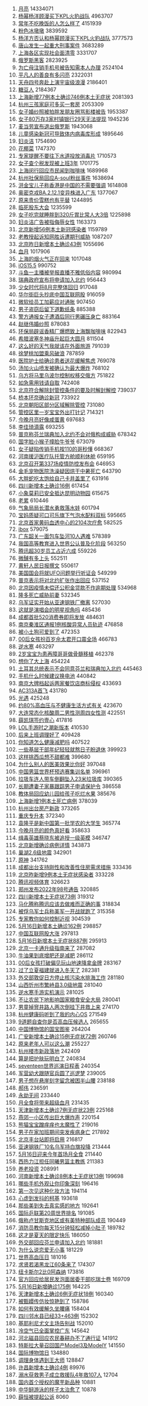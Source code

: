 1. [月亮](https://s.weibo.com//weibo?q=%23%E6%9C%88%E4%BA%AE%23&Refer=top) 14334071
2. [杨幂杨洋顾漫买下KPL火豹战队](https://s.weibo.com//weibo?q=%23%E6%9D%A8%E5%B9%82%E6%9D%A8%E6%B4%8B%E9%A1%BE%E6%BC%AB%E4%B9%B0%E4%B8%8BKPL%E7%81%AB%E8%B1%B9%E6%88%98%E9%98%9F%23&Refer=top) 4963707
3. [常年不吃晚饭的人怎么样了](https://s.weibo.com//weibo?q=%23%E5%B8%B8%E5%B9%B4%E4%B8%8D%E5%90%83%E6%99%9A%E9%A5%AD%E7%9A%84%E4%BA%BA%E6%80%8E%E4%B9%88%E6%A0%B7%E4%BA%86%23&Refer=top) 4151939
4. [粉色冰墩墩](https://s.weibo.com//weibo?q=%23%E7%B2%89%E8%89%B2%E5%86%B0%E5%A2%A9%E5%A2%A9%23&Refer=top) 3839592
5. [杨洋方否认和杨幂顾漫买下KPL火豹战队](https://s.weibo.com//weibo?q=%23%E6%9D%A8%E6%B4%8B%E6%96%B9%E5%90%A6%E8%AE%A4%E5%92%8C%E6%9D%A8%E5%B9%82%E9%A1%BE%E6%BC%AB%E4%B9%B0%E4%B8%8BKPL%E7%81%AB%E8%B1%B9%E6%88%98%E9%98%9F%23&Refer=top) 3777573
6. [唐山发生一起重大刑事案件](https://s.weibo.com//weibo?q=%23%E5%94%90%E5%B1%B1%E5%8F%91%E7%94%9F%E4%B8%80%E8%B5%B7%E9%87%8D%E5%A4%A7%E5%88%91%E4%BA%8B%E6%A1%88%E4%BB%B6%23&Refer=top) 3683289
7. [上海各区实现社会面清零](https://s.weibo.com//weibo?q=%23%E4%B8%8A%E6%B5%B7%E5%90%84%E5%8C%BA%E5%AE%9E%E7%8E%B0%E7%A4%BE%E4%BC%9A%E9%9D%A2%E6%B8%85%E9%9B%B6%23&Refer=top) 3331707
8. [俄罗斯黑客](https://s.weibo.com//weibo?q=%23%E4%BF%84%E7%BD%97%E6%96%AF%E9%BB%91%E5%AE%A2%23&Refer=top) 2823925
9. [为亡母注销手机号被告知需本人办理](https://s.weibo.com//weibo?q=%23%E4%B8%BA%E4%BA%A1%E6%AF%8D%E6%B3%A8%E9%94%80%E6%89%8B%E6%9C%BA%E5%8F%B7%E8%A2%AB%E5%91%8A%E7%9F%A5%E9%9C%80%E6%9C%AC%E4%BA%BA%E5%8A%9E%E7%90%86%23&Refer=top) 2524104
10. [平凡人的善良有多闪亮](https://s.weibo.com//weibo?q=%23%E5%B9%B3%E5%87%A1%E4%BA%BA%E7%9A%84%E5%96%84%E8%89%AF%E6%9C%89%E5%A4%9A%E9%97%AA%E4%BA%AE%23&Refer=top) 2322031
11. [天舟四号奔赴上演宇宙级浪漫](https://s.weibo.com//weibo?q=%23%E5%A4%A9%E8%88%9F%E5%9B%9B%E5%8F%B7%E5%A5%94%E8%B5%B4%E4%B8%8A%E6%BC%94%E5%AE%87%E5%AE%99%E7%BA%A7%E6%B5%AA%E6%BC%AB%23&Refer=top) 2186401
12. [糖豆人](https://s.weibo.com//weibo?q=%23%E7%B3%96%E8%B1%86%E4%BA%BA%23&Refer=top) 2184367
13. [上海新增77例本土确诊746例本土无症状](https://s.weibo.com//weibo?q=%23%E4%B8%8A%E6%B5%B7%E6%96%B0%E5%A2%9E77%E4%BE%8B%E6%9C%AC%E5%9C%9F%E7%A1%AE%E8%AF%8A746%E4%BE%8B%E6%9C%AC%E5%9C%9F%E6%97%A0%E7%97%87%E7%8A%B6%23&Refer=top) 2081393
14. [杭州三孩家庭可多买一套房](https://s.weibo.com//weibo?q=%23%E6%9D%AD%E5%B7%9E%E4%B8%89%E5%AD%A9%E5%AE%B6%E5%BA%AD%E5%8F%AF%E5%A4%9A%E4%B9%B0%E4%B8%80%E5%A5%97%E6%88%BF%23&Refer=top) 2053309
15. [女子婚纱照被拍胖发朋友圈骂影楼被告](https://s.weibo.com//weibo?q=%23%E5%A5%B3%E5%AD%90%E5%A9%9A%E7%BA%B1%E7%85%A7%E8%A2%AB%E6%8B%8D%E8%83%96%E5%8F%91%E6%9C%8B%E5%8F%8B%E5%9C%88%E9%AA%82%E5%BD%B1%E6%A5%BC%E8%A2%AB%E5%91%8A%23&Refer=top) 1953387
16. [女子80万存3家村镇银行29天无法提现](https://s.weibo.com//weibo?q=%23%E5%A5%B3%E5%AD%9080%E4%B8%87%E5%AD%983%E5%AE%B6%E6%9D%91%E9%95%87%E9%93%B6%E8%A1%8C29%E5%A4%A9%E6%97%A0%E6%B3%95%E6%8F%90%E7%8E%B0%23&Refer=top) 1945236
17. [麦当劳宣布退出俄罗斯](https://s.weibo.com//weibo?q=%23%E9%BA%A6%E5%BD%93%E5%8A%B3%E5%AE%A3%E5%B8%83%E9%80%80%E5%87%BA%E4%BF%84%E7%BD%97%E6%96%AF%23&Refer=top) 1943068
18. [儿童感染新冠可导致体内病毒库形成](https://s.weibo.com//weibo?q=%23%E5%84%BF%E7%AB%A5%E6%84%9F%E6%9F%93%E6%96%B0%E5%86%A0%E5%8F%AF%E5%AF%BC%E8%87%B4%E4%BD%93%E5%86%85%E7%97%85%E6%AF%92%E5%BA%93%E5%BD%A2%E6%88%90%23&Refer=top) 1895646
19. [妇炎洁](https://s.weibo.com//weibo?q=%23%E5%A6%87%E7%82%8E%E6%B4%81%23&Refer=top) 1754690
20. [花椰菜](https://s.weibo.com//weibo?q=%E8%8A%B1%E6%A4%B0%E8%8F%9C&Refer=top) 1747370
21. [专家提醒不要往下水道投放消毒片](https://s.weibo.com//weibo?q=%23%E4%B8%93%E5%AE%B6%E6%8F%90%E9%86%92%E4%B8%8D%E8%A6%81%E5%BE%80%E4%B8%8B%E6%B0%B4%E9%81%93%E6%8A%95%E6%94%BE%E6%B6%88%E6%AF%92%E7%89%87%23&Refer=top) 1710573
22. [女子查个税发现被上班3年](https://s.weibo.com//weibo?q=%23%E5%A5%B3%E5%AD%90%E6%9F%A5%E4%B8%AA%E7%A8%8E%E5%8F%91%E7%8E%B0%E8%A2%AB%E4%B8%8A%E7%8F%AD3%E5%B9%B4%23&Refer=top) 1701775
23. [上海闵行回应市民闻到咖啡味](https://s.weibo.com//weibo?q=%23%E4%B8%8A%E6%B5%B7%E9%97%B5%E8%A1%8C%E5%9B%9E%E5%BA%94%E5%B8%82%E6%B0%91%E9%97%BB%E5%88%B0%E5%92%96%E5%95%A1%E5%91%B3%23&Refer=top) 1689968
24. [杭州社保局回应A-soul粉丝事件](https://s.weibo.com//weibo?q=%23%E6%9D%AD%E5%B7%9E%E7%A4%BE%E4%BF%9D%E5%B1%80%E5%9B%9E%E5%BA%94A-soul%E7%B2%89%E4%B8%9D%E4%BA%8B%E4%BB%B6%23&Refer=top) 1638694
25. [洪金宝儿子称香港是中国的不需要强调](https://s.weibo.com//weibo?q=%23%E6%B4%AA%E9%87%91%E5%AE%9D%E5%84%BF%E5%AD%90%E7%A7%B0%E9%A6%99%E6%B8%AF%E6%98%AF%E4%B8%AD%E5%9B%BD%E7%9A%84%E4%B8%8D%E9%9C%80%E8%A6%81%E5%BC%BA%E8%B0%83%23&Refer=top) 1614808
26. [奥密克戎BA.2.12.1变异株进入广东](https://s.weibo.com//weibo?q=%23%E5%A5%A5%E5%AF%86%E5%85%8B%E6%88%8EBA.2.12.1%E5%8F%98%E5%BC%82%E6%A0%AA%E8%BF%9B%E5%85%A5%E5%B9%BF%E4%B8%9C%23&Refer=top) 1377067
27. [原来贵价雪糕也有平替](https://s.weibo.com//weibo?q=%23%E5%8E%9F%E6%9D%A5%E8%B4%B5%E4%BB%B7%E9%9B%AA%E7%B3%95%E4%B9%9F%E6%9C%89%E5%B9%B3%E6%9B%BF%23&Refer=top) 1244895
28. [临死股东大会](https://s.weibo.com//weibo?q=%23%E4%B8%B4%E6%AD%BB%E8%82%A1%E4%B8%9C%E5%A4%A7%E4%BC%9A%23&Refer=top) 1235599
29. [女子吃完就睡胖到320斤胃比常人大3倍](https://s.weibo.com//weibo?q=%23%E5%A5%B3%E5%AD%90%E5%90%83%E5%AE%8C%E5%B0%B1%E7%9D%A1%E8%83%96%E5%88%B0320%E6%96%A4%E8%83%83%E6%AF%94%E5%B8%B8%E4%BA%BA%E5%A4%A73%E5%80%8D%23&Refer=top) 1225898
30. [妇炎洁广告被指侮辱女性](https://s.weibo.com//weibo?q=%23%E5%A6%87%E7%82%8E%E6%B4%81%E5%B9%BF%E5%91%8A%E8%A2%AB%E6%8C%87%E4%BE%AE%E8%BE%B1%E5%A5%B3%E6%80%A7%23&Refer=top) 1163373
31. [北京新增56例本土新冠感染者](https://s.weibo.com//weibo?q=%23%E5%8C%97%E4%BA%AC%E6%96%B0%E5%A2%9E56%E4%BE%8B%E6%9C%AC%E5%9C%9F%E6%96%B0%E5%86%A0%E6%84%9F%E6%9F%93%E8%80%85%23&Refer=top) 1159789
32. [老教授起诉知网胜诉遭期刊威胁](https://s.weibo.com//weibo?q=%23%E8%80%81%E6%95%99%E6%8E%88%E8%B5%B7%E8%AF%89%E7%9F%A5%E7%BD%91%E8%83%9C%E8%AF%89%E9%81%AD%E6%9C%9F%E5%88%8A%E5%A8%81%E8%83%81%23&Refer=top) 1087207
33. [北京昨日新增本土确诊43例](https://s.weibo.com//weibo?q=%23%E5%8C%97%E4%BA%AC%E6%98%A8%E6%97%A5%E6%96%B0%E5%A2%9E%E6%9C%AC%E5%9C%9F%E7%A1%AE%E8%AF%8A43%E4%BE%8B%23&Refer=top) 1055696
34. [血月](https://s.weibo.com//weibo?q=%23%E8%A1%80%E6%9C%88%23&Refer=top) 1017906
35. [上海的烟火气正在回来](https://s.weibo.com//weibo?q=%23%E4%B8%8A%E6%B5%B7%E7%9A%84%E7%83%9F%E7%81%AB%E6%B0%94%E6%AD%A3%E5%9C%A8%E5%9B%9E%E6%9D%A5%23&Refer=top) 1017048
36. [iOS15.5](https://s.weibo.com//weibo?q=%23iOS15.5%23&Refer=top) 990752
37. [斗鱼一主播被举报直播不雅低俗内容](https://s.weibo.com//weibo?q=%23%E6%96%97%E9%B1%BC%E4%B8%80%E4%B8%BB%E6%92%AD%E8%A2%AB%E4%B8%BE%E6%8A%A5%E7%9B%B4%E6%92%AD%E4%B8%8D%E9%9B%85%E4%BD%8E%E4%BF%97%E5%86%85%E5%AE%B9%23&Refer=top) 980994
38. [瑞典政府宣布将申请加入北约](https://s.weibo.com//weibo?q=%23%E7%91%9E%E5%85%B8%E6%94%BF%E5%BA%9C%E5%AE%A3%E5%B8%83%E5%B0%86%E7%94%B3%E8%AF%B7%E5%8A%A0%E5%85%A5%E5%8C%97%E7%BA%A6%23&Refer=top) 956443
39. [少女时代将8月完整体回归](https://s.weibo.com//weibo?q=%23%E5%B0%91%E5%A5%B3%E6%97%B6%E4%BB%A3%E5%B0%868%E6%9C%88%E5%AE%8C%E6%95%B4%E4%BD%93%E5%9B%9E%E5%BD%92%23&Refer=top) 917048
40. [华尔街巨头抄底中国互联网股](https://s.weibo.com//weibo?q=%23%E5%8D%8E%E5%B0%94%E8%A1%97%E5%B7%A8%E5%A4%B4%E6%8A%84%E5%BA%95%E4%B8%AD%E5%9B%BD%E4%BA%92%E8%81%94%E7%BD%91%E8%82%A1%23&Refer=top) 916059
41. [微软给员工加薪应对通胀](https://s.weibo.com//weibo?q=%23%E5%BE%AE%E8%BD%AF%E7%BB%99%E5%91%98%E5%B7%A5%E5%8A%A0%E8%96%AA%E5%BA%94%E5%AF%B9%E9%80%9A%E8%83%80%23&Refer=top) 907450
42. [男子盗窃后留下道歉纸条](https://s.weibo.com//weibo?q=%23%E7%94%B7%E5%AD%90%E7%9B%97%E7%AA%83%E5%90%8E%E7%95%99%E4%B8%8B%E9%81%93%E6%AD%89%E7%BA%B8%E6%9D%A1%23&Refer=top) 885388
43. [警方通报女子遭酒后同行男碾压身亡](https://s.weibo.com//weibo?q=%23%E8%AD%A6%E6%96%B9%E9%80%9A%E6%8A%A5%E5%A5%B3%E5%AD%90%E9%81%AD%E9%85%92%E5%90%8E%E5%90%8C%E8%A1%8C%E7%94%B7%E7%A2%BE%E5%8E%8B%E8%BA%AB%E4%BA%A1%23&Refer=top) 883164
44. [赵继伟婚纱照](https://s.weibo.com//weibo?q=%23%E8%B5%B5%E7%BB%A7%E4%BC%9F%E5%A9%9A%E7%BA%B1%E7%85%A7%23&Refer=top) 878083
45. [环保局辟谣香精厂爆燃致上海飘咖啡味](https://s.weibo.com//weibo?q=%23%E7%8E%AF%E4%BF%9D%E5%B1%80%E8%BE%9F%E8%B0%A3%E9%A6%99%E7%B2%BE%E5%8E%82%E7%88%86%E7%87%83%E8%87%B4%E4%B8%8A%E6%B5%B7%E9%A3%98%E5%92%96%E5%95%A1%E5%91%B3%23&Refer=top) 822943
46. [希腊波塞冬神庙升起巨大圆月](https://s.weibo.com//weibo?q=%23%E5%B8%8C%E8%85%8A%E6%B3%A2%E5%A1%9E%E5%86%AC%E7%A5%9E%E5%BA%99%E5%8D%87%E8%B5%B7%E5%B7%A8%E5%A4%A7%E5%9C%86%E6%9C%88%23&Refer=top) 811504
47. [这么好的天气我就该在外面旅游](https://s.weibo.com//weibo?q=%23%E8%BF%99%E4%B9%88%E5%A5%BD%E7%9A%84%E5%A4%A9%E6%B0%94%E6%88%91%E5%B0%B1%E8%AF%A5%E5%9C%A8%E5%A4%96%E9%9D%A2%E6%97%85%E6%B8%B8%23&Refer=top) 791039
48. [徐梦桃加盟乘风破浪](https://s.weibo.com//weibo?q=%23%E5%BE%90%E6%A2%A6%E6%A1%83%E5%8A%A0%E7%9B%9F%E4%B9%98%E9%A3%8E%E7%A0%B4%E6%B5%AA%23&Refer=top) 787859
49. [医院护士给确诊患者送花缓解焦虑](https://s.weibo.com//weibo?q=%23%E5%8C%BB%E9%99%A2%E6%8A%A4%E5%A3%AB%E7%BB%99%E7%A1%AE%E8%AF%8A%E6%82%A3%E8%80%85%E9%80%81%E8%8A%B1%E7%BC%93%E8%A7%A3%E7%84%A6%E8%99%91%23&Refer=top) 769078
50. [汤加火山喷发被确认为最大爆炸](https://s.weibo.com//weibo?q=%23%E6%B1%A4%E5%8A%A0%E7%81%AB%E5%B1%B1%E5%96%B7%E5%8F%91%E8%A2%AB%E7%A1%AE%E8%AE%A4%E4%B8%BA%E6%9C%80%E5%A4%A7%E7%88%86%E7%82%B8%23&Refer=top) 768102
51. [乌方将马里乌波尔控制权移交俄方](https://s.weibo.com//weibo?q=%23%E4%B9%8C%E6%96%B9%E5%B0%86%E9%A9%AC%E9%87%8C%E4%B9%8C%E6%B3%A2%E5%B0%94%E6%8E%A7%E5%88%B6%E6%9D%83%E7%A7%BB%E4%BA%A4%E4%BF%84%E6%96%B9%23&Refer=top) 751822
52. [如急需用钱请自取](https://s.weibo.com//weibo?q=%23%E5%A6%82%E6%80%A5%E9%9C%80%E7%94%A8%E9%92%B1%E8%AF%B7%E8%87%AA%E5%8F%96%23&Refer=top) 742408
53. [北京符合解除封管控条件的要及时解封解控](https://s.weibo.com//weibo?q=%23%E5%8C%97%E4%BA%AC%E7%AC%A6%E5%90%88%E8%A7%A3%E9%99%A4%E5%B0%81%E7%AE%A1%E6%8E%A7%E6%9D%A1%E4%BB%B6%E7%9A%84%E8%A6%81%E5%8F%8A%E6%97%B6%E8%A7%A3%E5%B0%81%E8%A7%A3%E6%8E%A7%23&Refer=top) 739037
54. [桥本环奈确诊新冠](https://s.weibo.com//weibo?q=%23%E6%A1%A5%E6%9C%AC%E7%8E%AF%E5%A5%88%E7%A1%AE%E8%AF%8A%E6%96%B0%E5%86%A0%23&Refer=top) 733922
55. [北京朝阳区部分区域解除管控](https://s.weibo.com//weibo?q=%23%E5%8C%97%E4%BA%AC%E6%9C%9D%E9%98%B3%E5%8C%BA%E9%83%A8%E5%88%86%E5%8C%BA%E5%9F%9F%E8%A7%A3%E9%99%A4%E7%AE%A1%E6%8E%A7%23&Refer=top) 731080
56. [管控区里一岁宝宝外出打针记](https://s.weibo.com//weibo?q=%23%E7%AE%A1%E6%8E%A7%E5%8C%BA%E9%87%8C%E4%B8%80%E5%B2%81%E5%AE%9D%E5%AE%9D%E5%A4%96%E5%87%BA%E6%89%93%E9%92%88%E8%AE%B0%23&Refer=top) 714321
57. [今晚月亮好像咸蛋黄](https://s.weibo.com//weibo?q=%23%E4%BB%8A%E6%99%9A%E6%9C%88%E4%BA%AE%E5%A5%BD%E5%83%8F%E5%92%B8%E8%9B%8B%E9%BB%84%23&Refer=top) 697683
58. [李佳琦滴露](https://s.weibo.com//weibo?q=%E6%9D%8E%E4%BD%B3%E7%90%A6%E6%BB%B4%E9%9C%B2&Refer=top) 693255
59. [普京称芬兰瑞典加入北约不会对俄构成威胁](https://s.weibo.com//weibo?q=%23%E6%99%AE%E4%BA%AC%E7%A7%B0%E8%8A%AC%E5%85%B0%E7%91%9E%E5%85%B8%E5%8A%A0%E5%85%A5%E5%8C%97%E7%BA%A6%E4%B8%8D%E4%BC%9A%E5%AF%B9%E4%BF%84%E6%9E%84%E6%88%90%E5%A8%81%E8%83%81%23&Refer=top) 678342
60. [国字脸小猴子撞脸牛爷爷](https://s.weibo.com//weibo?q=%23%E5%9B%BD%E5%AD%97%E8%84%B8%E5%B0%8F%E7%8C%B4%E5%AD%90%E6%92%9E%E8%84%B8%E7%89%9B%E7%88%B7%E7%88%B7%23&Refer=top) 673079
61. [女子疑陷传销手机按110的哥秒懂](https://s.weibo.com//weibo?q=%23%E5%A5%B3%E5%AD%90%E7%96%91%E9%99%B7%E4%BC%A0%E9%94%80%E6%89%8B%E6%9C%BA%E6%8C%89110%E7%9A%84%E5%93%A5%E7%A7%92%E6%87%82%23&Refer=top) 668367
62. [河南援沪医疗队托管方舱顺利休舱](https://s.weibo.com//weibo?q=%23%E6%B2%B3%E5%8D%97%E6%8F%B4%E6%B2%AA%E5%8C%BB%E7%96%97%E9%98%9F%E6%89%98%E7%AE%A1%E6%96%B9%E8%88%B1%E9%A1%BA%E5%88%A9%E4%BC%91%E8%88%B1%23&Refer=top) 659195
63. [北京召开第337场疫情防控发布会](https://s.weibo.com//weibo?q=%23%E5%8C%97%E4%BA%AC%E5%8F%AC%E5%BC%80%E7%AC%AC337%E5%9C%BA%E7%96%AB%E6%83%85%E9%98%B2%E6%8E%A7%E5%8F%91%E5%B8%83%E4%BC%9A%23&Refer=top) 646953
64. [金毛宠物医院洗澡疑因烘干中暑死亡](https://s.weibo.com//weibo?q=%23%E9%87%91%E6%AF%9B%E5%AE%A0%E7%89%A9%E5%8C%BB%E9%99%A2%E6%B4%97%E6%BE%A1%E7%96%91%E5%9B%A0%E7%83%98%E5%B9%B2%E4%B8%AD%E6%9A%91%E6%AD%BB%E4%BA%A1%23&Refer=top) 643790
65. [大胖蛇吃太饱给自己卡井盖里了](https://s.weibo.com//weibo?q=%23%E5%A4%A7%E8%83%96%E8%9B%87%E5%90%83%E5%A4%AA%E9%A5%B1%E7%BB%99%E8%87%AA%E5%B7%B1%E5%8D%A1%E4%BA%95%E7%9B%96%E9%87%8C%E4%BA%86%23&Refer=top) 631916
66. [四川新增本土确诊16例](https://s.weibo.com//weibo?q=%23%E5%9B%9B%E5%B7%9D%E6%96%B0%E5%A2%9E%E6%9C%AC%E5%9C%9F%E7%A1%AE%E8%AF%8A16%E4%BE%8B%23&Refer=top) 617454
67. [小象莫莉已安全抵达昆明动物园](https://s.weibo.com//weibo?q=%23%E5%B0%8F%E8%B1%A1%E8%8E%AB%E8%8E%89%E5%B7%B2%E5%AE%89%E5%85%A8%E6%8A%B5%E8%BE%BE%E6%98%86%E6%98%8E%E5%8A%A8%E7%89%A9%E5%9B%AD%23&Refer=top) 615675
68. [老累](https://s.weibo.com//weibo?q=%E8%80%81%E7%B4%AF&Refer=top) 610446
69. [气象局局长潜水勇救落水娃](https://s.weibo.com//weibo?q=%23%E6%B0%94%E8%B1%A1%E5%B1%80%E5%B1%80%E9%95%BF%E6%BD%9C%E6%B0%B4%E5%8B%87%E6%95%91%E8%90%BD%E6%B0%B4%E5%A8%83%23&Refer=top) 601794
70. [宝妈质疑可口可乐旗下气泡水配料双标](https://s.weibo.com//weibo?q=%23%E5%AE%9D%E5%A6%88%E8%B4%A8%E7%96%91%E5%8F%AF%E5%8F%A3%E5%8F%AF%E4%B9%90%E6%97%97%E4%B8%8B%E6%B0%94%E6%B3%A1%E6%B0%B4%E9%85%8D%E6%96%99%E5%8F%8C%E6%A0%87%23&Refer=top) 595665
71. [北京首家黄码血透中心的2104次疗愈](https://s.weibo.com//weibo?q=%23%E5%8C%97%E4%BA%AC%E9%A6%96%E5%AE%B6%E9%BB%84%E7%A0%81%E8%A1%80%E9%80%8F%E4%B8%AD%E5%BF%83%E7%9A%842104%E6%AC%A1%E7%96%97%E6%84%88%23&Refer=top) 582525
72. [ibox](https://s.weibo.com//weibo?q=%23ibox%23&Refer=top) 579075
73. [广东韶关一面包车坠河10人遇难](https://s.weibo.com//weibo?q=%23%E5%B9%BF%E4%B8%9C%E9%9F%B6%E5%85%B3%E4%B8%80%E9%9D%A2%E5%8C%85%E8%BD%A6%E5%9D%A0%E6%B2%B310%E4%BA%BA%E9%81%87%E9%9A%BE%23&Refer=top) 578389
74. [我国高等教育进入世界公认普及化阶段](https://s.weibo.com//weibo?q=%23%E6%88%91%E5%9B%BD%E9%AB%98%E7%AD%89%E6%95%99%E8%82%B2%E8%BF%9B%E5%85%A5%E4%B8%96%E7%95%8C%E5%85%AC%E8%AE%A4%E6%99%AE%E5%8F%8A%E5%8C%96%E9%98%B6%E6%AE%B5%23&Refer=top) 563250
75. [腾讯超30岁员工占近六成](https://s.weibo.com//weibo?q=%23%E8%85%BE%E8%AE%AF%E8%B6%8530%E5%B2%81%E5%91%98%E5%B7%A5%E5%8D%A0%E8%BF%91%E5%85%AD%E6%88%90%23&Refer=top) 559226
76. [微醺有多上头](https://s.weibo.com//weibo?q=%23%E5%BE%AE%E9%86%BA%E6%9C%89%E5%A4%9A%E4%B8%8A%E5%A4%B4%23&Refer=top) 552511
77. [黄轩人民日报撰文](https://s.weibo.com//weibo?q=%23%E9%BB%84%E8%BD%A9%E4%BA%BA%E6%B0%91%E6%97%A5%E6%8A%A5%E6%92%B0%E6%96%87%23&Refer=top) 550617
78. [美国国会将就UFO问题举行听证会](https://s.weibo.com//weibo?q=%23%E7%BE%8E%E5%9B%BD%E5%9B%BD%E4%BC%9A%E5%B0%86%E5%B0%B1UFO%E9%97%AE%E9%A2%98%E4%B8%BE%E8%A1%8C%E5%90%AC%E8%AF%81%E4%BC%9A%23&Refer=top) 549299
79. [普京表示将对北约扩张作出回应](https://s.weibo.com//weibo?q=%23%E6%99%AE%E4%BA%AC%E8%A1%A8%E7%A4%BA%E5%B0%86%E5%AF%B9%E5%8C%97%E7%BA%A6%E6%89%A9%E5%BC%A0%E4%BD%9C%E5%87%BA%E5%9B%9E%E5%BA%94%23&Refer=top) 537152
80. [北京因疫情未偿还公积金贷款不作逾期处理](https://s.weibo.com//weibo?q=%23%E5%8C%97%E4%BA%AC%E5%9B%A0%E7%96%AB%E6%83%85%E6%9C%AA%E5%81%BF%E8%BF%98%E5%85%AC%E7%A7%AF%E9%87%91%E8%B4%B7%E6%AC%BE%E4%B8%8D%E4%BD%9C%E9%80%BE%E6%9C%9F%E5%A4%84%E7%90%86%23&Refer=top) 534968
81. [隆多死亡威胁前妻](https://s.weibo.com//weibo?q=%23%E9%9A%86%E5%A4%9A%E6%AD%BB%E4%BA%A1%E5%A8%81%E8%83%81%E5%89%8D%E5%A6%BB%23&Refer=top) 532345
82. [乌军证实开始从亚速钢铁厂撤离](https://s.weibo.com//weibo?q=%23%E4%B9%8C%E5%86%9B%E8%AF%81%E5%AE%9E%E5%BC%80%E5%A7%8B%E4%BB%8E%E4%BA%9A%E9%80%9F%E9%92%A2%E9%93%81%E5%8E%82%E6%92%A4%E7%A6%BB%23&Refer=top) 527030
83. [这就是演唱会的明星视角吗](https://s.weibo.com//weibo?q=%23%E8%BF%99%E5%B0%B1%E6%98%AF%E6%BC%94%E5%94%B1%E4%BC%9A%E7%9A%84%E6%98%8E%E6%98%9F%E8%A7%86%E8%A7%92%E5%90%97%23&Refer=top) 485436
84. [成都首批520消费券即将发放](https://s.weibo.com//weibo?q=%23%E6%88%90%E9%83%BD%E9%A6%96%E6%89%B9520%E6%B6%88%E8%B4%B9%E5%88%B8%E5%8D%B3%E5%B0%86%E5%8F%91%E6%94%BE%23&Refer=top) 484631
85. [南京秦淮区通报1例核酸异常人员轨迹](https://s.weibo.com//weibo?q=%23%E5%8D%97%E4%BA%AC%E7%A7%A6%E6%B7%AE%E5%8C%BA%E9%80%9A%E6%8A%A51%E4%BE%8B%E6%A0%B8%E9%85%B8%E5%BC%82%E5%B8%B8%E4%BA%BA%E5%91%98%E8%BD%A8%E8%BF%B9%23&Refer=top) 476858
86. [被小土狗可爱到了](https://s.weibo.com//weibo?q=%23%E8%A2%AB%E5%B0%8F%E5%9C%9F%E7%8B%97%E5%8F%AF%E7%88%B1%E5%88%B0%E4%BA%86%23&Refer=top) 472353
87. [00后女孩扮百岁佘太君开口震全场](https://s.weibo.com//weibo?q=%2300%E5%90%8E%E5%A5%B3%E5%AD%A9%E6%89%AE%E7%99%BE%E5%B2%81%E4%BD%98%E5%A4%AA%E5%90%9B%E5%BC%80%E5%8F%A3%E9%9C%87%E5%85%A8%E5%9C%BA%23&Refer=top) 466783
88. [逆水寒](https://s.weibo.com//weibo?q=%23%E9%80%86%E6%B0%B4%E5%AF%92%23&Refer=top) 463297
89. [2岁宝宝为患再障哥哥做骨髓移植](https://s.weibo.com//weibo?q=%232%E5%B2%81%E5%AE%9D%E5%AE%9D%E4%B8%BA%E6%82%A3%E5%86%8D%E9%9A%9C%E5%93%A5%E5%93%A5%E5%81%9A%E9%AA%A8%E9%AB%93%E7%A7%BB%E6%A4%8D%23&Refer=top) 462378
90. [想你了大上海](https://s.weibo.com//weibo?q=%23%E6%83%B3%E4%BD%A0%E4%BA%86%E5%A4%A7%E4%B8%8A%E6%B5%B7%23&Refer=top) 454224
91. [土耳其总统表示不会同意芬兰和瑞典加入北约](https://s.weibo.com//weibo?q=%23%E5%9C%9F%E8%80%B3%E5%85%B6%E6%80%BB%E7%BB%9F%E8%A1%A8%E7%A4%BA%E4%B8%8D%E4%BC%9A%E5%90%8C%E6%84%8F%E8%8A%AC%E5%85%B0%E5%92%8C%E7%91%9E%E5%85%B8%E5%8A%A0%E5%85%A5%E5%8C%97%E7%BA%A6%23&Refer=top) 445463
92. [手机什么时候建议换电池](https://s.weibo.com//weibo?q=%23%E6%89%8B%E6%9C%BA%E4%BB%80%E4%B9%88%E6%97%B6%E5%80%99%E5%BB%BA%E8%AE%AE%E6%8D%A2%E7%94%B5%E6%B1%A0%23&Refer=top) 440842
93. [南京大牌档起诉两家餐饮店商标侵权](https://s.weibo.com//weibo?q=%23%E5%8D%97%E4%BA%AC%E5%A4%A7%E7%89%8C%E6%A1%A3%E8%B5%B7%E8%AF%89%E4%B8%A4%E5%AE%B6%E9%A4%90%E9%A5%AE%E5%BA%97%E5%95%86%E6%A0%87%E4%BE%B5%E6%9D%83%23&Refer=top) 433693
94. [AC313A首飞](https://s.weibo.com//weibo?q=%23AC313A%E9%A6%96%E9%A3%9E%23&Refer=top) 431780
95. [光遇](https://s.weibo.com//weibo?q=%E5%85%89%E9%81%87&Refer=top) 425248
96. [约80%高血压与不健康生活方式有关](https://s.weibo.com//weibo?q=%23%E7%BA%A680%25%E9%AB%98%E8%A1%80%E5%8E%8B%E4%B8%8E%E4%B8%8D%E5%81%A5%E5%BA%B7%E7%94%9F%E6%B4%BB%E6%96%B9%E5%BC%8F%E6%9C%89%E5%85%B3%23&Refer=top) 423670
97. [大连常态化核酸周二男性测周四女性测](https://s.weibo.com//weibo?q=%23%E5%A4%A7%E8%BF%9E%E5%B8%B8%E6%80%81%E5%8C%96%E6%A0%B8%E9%85%B8%E5%91%A8%E4%BA%8C%E7%94%B7%E6%80%A7%E6%B5%8B%E5%91%A8%E5%9B%9B%E5%A5%B3%E6%80%A7%E6%B5%8B%23&Refer=top) 422551
98. [薛凯琪签约壹心](https://s.weibo.com//weibo?q=%23%E8%96%9B%E5%87%AF%E7%90%AA%E7%AD%BE%E7%BA%A6%E5%A3%B9%E5%BF%83%23&Refer=top) 417816
99. [LOL手游时之潮新版本](https://s.weibo.com//weibo?q=%23LOL%E6%89%8B%E6%B8%B8%E6%97%B6%E4%B9%8B%E6%BD%AE%E6%96%B0%E7%89%88%E6%9C%AC%23&Refer=top) 410530
100. [后来上班调理好了](https://s.weibo.com//weibo?q=%23%E5%90%8E%E6%9D%A5%E4%B8%8A%E7%8F%AD%E8%B0%83%E7%90%86%E5%A5%BD%E4%BA%86%23&Refer=top) 409428
101. [你知道怎么健康减肥吗](https://s.weibo.com//weibo?q=%23%E4%BD%A0%E7%9F%A5%E9%81%93%E6%80%8E%E4%B9%88%E5%81%A5%E5%BA%B7%E5%87%8F%E8%82%A5%E5%90%97%23&Refer=top) 407522
102. [一些基层干部年纪轻轻就熬日子盼退休](https://s.weibo.com//weibo?q=%23%E4%B8%80%E4%BA%9B%E5%9F%BA%E5%B1%82%E5%B9%B2%E9%83%A8%E5%B9%B4%E7%BA%AA%E8%BD%BB%E8%BD%BB%E5%B0%B1%E7%86%AC%E6%97%A5%E5%AD%90%E7%9B%BC%E9%80%80%E4%BC%91%23&Refer=top) 399923
103. [这样挑西瓜想不甜都难](https://s.weibo.com//weibo?q=%23%E8%BF%99%E6%A0%B7%E6%8C%91%E8%A5%BF%E7%93%9C%E6%83%B3%E4%B8%8D%E7%94%9C%E9%83%BD%E9%9A%BE%23&Refer=top) 399680
104. [为什么别人的医美效果比你好](https://s.weibo.com//weibo?q=%23%E4%B8%BA%E4%BB%80%E4%B9%88%E5%88%AB%E4%BA%BA%E7%9A%84%E5%8C%BB%E7%BE%8E%E6%95%88%E6%9E%9C%E6%AF%94%E4%BD%A0%E5%A5%BD%23&Refer=top) 397048
105. [中国男篮世界杯预选赛集训名单](https://s.weibo.com//weibo?q=%23%E4%B8%AD%E5%9B%BD%E7%94%B7%E7%AF%AE%E4%B8%96%E7%95%8C%E6%9D%AF%E9%A2%84%E9%80%89%E8%B5%9B%E9%9B%86%E8%AE%AD%E5%90%8D%E5%8D%95%23&Refer=top) 396961
106. [垃圾车连人带车倒翻坠入23米垃圾库](https://s.weibo.com//weibo?q=%23%E5%9E%83%E5%9C%BE%E8%BD%A6%E8%BF%9E%E4%BA%BA%E5%B8%A6%E8%BD%A6%E5%80%92%E7%BF%BB%E5%9D%A0%E5%85%A523%E7%B1%B3%E5%9E%83%E5%9C%BE%E5%BA%93%23&Refer=top) 390365
107. [长期遭妻子家暴跟踪男子申请保护令](https://s.weibo.com//weibo?q=%23%E9%95%BF%E6%9C%9F%E9%81%AD%E5%A6%BB%E5%AD%90%E5%AE%B6%E6%9A%B4%E8%B7%9F%E8%B8%AA%E7%94%B7%E5%AD%90%E7%94%B3%E8%AF%B7%E4%BF%9D%E6%8A%A4%E4%BB%A4%23&Refer=top) 386558
108. [教体局回应幼儿园给孩子吃烂水果](https://s.weibo.com//weibo?q=%23%E6%95%99%E4%BD%93%E5%B1%80%E5%9B%9E%E5%BA%94%E5%B9%BC%E5%84%BF%E5%9B%AD%E7%BB%99%E5%AD%A9%E5%AD%90%E5%90%83%E7%83%82%E6%B0%B4%E6%9E%9C%23&Refer=top) 385676
109. [上海新增1例本土死亡病例](https://s.weibo.com//weibo?q=%23%E4%B8%8A%E6%B5%B7%E6%96%B0%E5%A2%9E1%E4%BE%8B%E6%9C%AC%E5%9C%9F%E6%AD%BB%E4%BA%A1%E7%97%85%E4%BE%8B%23&Refer=top) 378039
110. [杭州出台房产新政](https://s.weibo.com//weibo?q=%23%E6%9D%AD%E5%B7%9E%E5%87%BA%E5%8F%B0%E6%88%BF%E4%BA%A7%E6%96%B0%E6%94%BF%23&Refer=top) 373265
111. [重庆专升本](https://s.weibo.com//weibo?q=%E9%87%8D%E5%BA%86%E4%B8%93%E5%8D%87%E6%9C%AC&Refer=top) 372340
112. [袁隆平是新中国第一批学农的大学生](https://s.weibo.com//weibo?q=%23%E8%A2%81%E9%9A%86%E5%B9%B3%E6%98%AF%E6%96%B0%E4%B8%AD%E5%9B%BD%E7%AC%AC%E4%B8%80%E6%89%B9%E5%AD%A6%E5%86%9C%E7%9A%84%E5%A4%A7%E5%AD%A6%E7%94%9F%23&Refer=top) 365774
113. [今晚月亮的颜色真好看](https://s.weibo.com//weibo?q=%23%E4%BB%8A%E6%99%9A%E6%9C%88%E4%BA%AE%E7%9A%84%E9%A2%9C%E8%89%B2%E7%9C%9F%E5%A5%BD%E7%9C%8B%23&Refer=top) 358633
114. [缉毒英雄蔡晓东被追授一级英模](https://s.weibo.com//weibo?q=%23%E7%BC%89%E6%AF%92%E8%8B%B1%E9%9B%84%E8%94%A1%E6%99%93%E4%B8%9C%E8%A2%AB%E8%BF%BD%E6%8E%88%E4%B8%80%E7%BA%A7%E8%8B%B1%E6%A8%A1%23&Refer=top) 346747
115. [北京新增确诊病例详情](https://s.weibo.com//weibo?q=%23%E5%8C%97%E4%BA%AC%E6%96%B0%E5%A2%9E%E7%A1%AE%E8%AF%8A%E7%97%85%E4%BE%8B%E8%AF%A6%E6%83%85%23&Refer=top) 343873
116. [巢湖2.6级地震](https://s.weibo.com//weibo?q=%E5%B7%A2%E6%B9%962.6%E7%BA%A7%E5%9C%B0%E9%9C%87&Refer=top) 342901
117. [原神](https://s.weibo.com//weibo?q=%23%E5%8E%9F%E7%A5%9E%23&Refer=top) 341762
118. [成都出台支持刚性和改善性住房需求措施](https://s.weibo.com//weibo?q=%23%E6%88%90%E9%83%BD%E5%87%BA%E5%8F%B0%E6%94%AF%E6%8C%81%E5%88%9A%E6%80%A7%E5%92%8C%E6%94%B9%E5%96%84%E6%80%A7%E4%BD%8F%E6%88%BF%E9%9C%80%E6%B1%82%E6%8E%AA%E6%96%BD%23&Refer=top) 333436
119. [北京昨新增9例本土无症状感染者](https://s.weibo.com//weibo?q=%23%E5%8C%97%E4%BA%AC%E6%98%A8%E6%96%B0%E5%A2%9E9%E4%BE%8B%E6%9C%AC%E5%9C%9F%E6%97%A0%E7%97%87%E7%8A%B6%E6%84%9F%E6%9F%93%E8%80%85%23&Refer=top) 333228
120. [腾讯视频体育](https://s.weibo.com//weibo?q=%E8%85%BE%E8%AE%AF%E8%A7%86%E9%A2%91%E4%BD%93%E8%82%B2&Refer=top) 326623
121. [郑州发布2022年98号通告](https://s.weibo.com//weibo?q=%23%E9%83%91%E5%B7%9E%E5%8F%91%E5%B8%832022%E5%B9%B498%E5%8F%B7%E9%80%9A%E5%91%8A%23&Refer=top) 320885
122. [四川新增本土无症状73例](https://s.weibo.com//weibo?q=%23%E5%9B%9B%E5%B7%9D%E6%96%B0%E5%A2%9E%E6%9C%AC%E5%9C%9F%E6%97%A0%E7%97%87%E7%8A%B673%E4%BE%8B%23&Refer=top) 319312
123. [马化腾称腾讯应该去做难而正确的事](https://s.weibo.com//weibo?q=%23%E9%A9%AC%E5%8C%96%E8%85%BE%E7%A7%B0%E8%85%BE%E8%AE%AF%E5%BA%94%E8%AF%A5%E5%8E%BB%E5%81%9A%E9%9A%BE%E8%80%8C%E6%AD%A3%E7%A1%AE%E7%9A%84%E4%BA%8B%23&Refer=top) 318834
124. [被俘乌军士兵称美军一开战就跑了](https://s.weibo.com//weibo?q=%23%E8%A2%AB%E4%BF%98%E4%B9%8C%E5%86%9B%E5%A3%AB%E5%85%B5%E7%A7%B0%E7%BE%8E%E5%86%9B%E4%B8%80%E5%BC%80%E6%88%98%E5%B0%B1%E8%B7%91%E4%BA%86%23&Refer=top) 315358
125. [专家教你如何控制近视](https://s.weibo.com//weibo?q=%23%E4%B8%93%E5%AE%B6%E6%95%99%E4%BD%A0%E5%A6%82%E4%BD%95%E6%8E%A7%E5%88%B6%E8%BF%91%E8%A7%86%23&Refer=top) 304539
126. [5月16日新增本土确诊162例](https://s.weibo.com//weibo?q=%235%E6%9C%8816%E6%97%A5%E6%96%B0%E5%A2%9E%E6%9C%AC%E5%9C%9F%E7%A1%AE%E8%AF%8A162%E4%BE%8B%23&Refer=top) 298857
127. [中国互联网股大涨](https://s.weibo.com//weibo?q=%23%E4%B8%AD%E5%9B%BD%E4%BA%92%E8%81%94%E7%BD%91%E8%82%A1%E5%A4%A7%E6%B6%A8%23&Refer=top) 297813
128. [5月16日新增本土无症状887例](https://s.weibo.com//weibo?q=%235%E6%9C%8816%E6%97%A5%E6%96%B0%E5%A2%9E%E6%9C%AC%E5%9C%9F%E6%97%A0%E7%97%87%E7%8A%B6887%E4%BE%8B%23&Refer=top) 295913
129. [北京一卡通升级指南来了](https://s.weibo.com//weibo?q=%23%E5%8C%97%E4%BA%AC%E4%B8%80%E5%8D%A1%E9%80%9A%E5%8D%87%E7%BA%A7%E6%8C%87%E5%8D%97%E6%9D%A5%E4%BA%86%23&Refer=top) 287082
130. [牛油果到底增肥还是减肥](https://s.weibo.com//weibo?q=%23%E7%89%9B%E6%B2%B9%E6%9E%9C%E5%88%B0%E5%BA%95%E5%A2%9E%E8%82%A5%E8%BF%98%E6%98%AF%E5%87%8F%E8%82%A5%23&Refer=top) 286112
131. [00后女孩打破偏见玩山地速降拿金牌](https://s.weibo.com//weibo?q=%2300%E5%90%8E%E5%A5%B3%E5%AD%A9%E6%89%93%E7%A0%B4%E5%81%8F%E8%A7%81%E7%8E%A9%E5%B1%B1%E5%9C%B0%E9%80%9F%E9%99%8D%E6%8B%BF%E9%87%91%E7%89%8C%23&Refer=top) 283167
132. [过了立夏福建就进入冬天了](https://s.weibo.com//weibo?q=%23%E8%BF%87%E4%BA%86%E7%AB%8B%E5%A4%8F%E7%A6%8F%E5%BB%BA%E5%B0%B1%E8%BF%9B%E5%85%A5%E5%86%AC%E5%A4%A9%E4%BA%86%23&Refer=top) 282381
133. [外交部敦促日方停止核污染水排海工作](https://s.weibo.com//weibo?q=%23%E5%A4%96%E4%BA%A4%E9%83%A8%E6%95%A6%E4%BF%83%E6%97%A5%E6%96%B9%E5%81%9C%E6%AD%A2%E6%A0%B8%E6%B1%A1%E6%9F%93%E6%B0%B4%E6%8E%92%E6%B5%B7%E5%B7%A5%E4%BD%9C%23&Refer=top) 281180
134. [山西忻州市繁峙县3.0级地震](https://s.weibo.com//weibo?q=%E5%B1%B1%E8%A5%BF%E5%BF%BB%E5%B7%9E%E5%B8%82%E7%B9%81%E5%B3%99%E5%8E%BF3.0%E7%BA%A7%E5%9C%B0%E9%9C%87&Refer=top) 281040
135. [逆水寒手游实机演示](https://s.weibo.com//weibo?q=%23%E9%80%86%E6%B0%B4%E5%AF%92%E6%89%8B%E6%B8%B8%E5%AE%9E%E6%9C%BA%E6%BC%94%E7%A4%BA%23&Refer=top) 281025
136. [不让农民下地影响国家粮食安全大局](https://s.weibo.com//weibo?q=%23%E4%B8%8D%E8%AE%A9%E5%86%9C%E6%B0%91%E4%B8%8B%E5%9C%B0%E5%BD%B1%E5%93%8D%E5%9B%BD%E5%AE%B6%E7%B2%AE%E9%A3%9F%E5%AE%89%E5%85%A8%E5%A4%A7%E5%B1%80%23&Refer=top) 280041
137. [男童掉窨井路人两次倒挂下井救上来](https://s.weibo.com//weibo?q=%23%E7%94%B7%E7%AB%A5%E6%8E%89%E7%AA%A8%E4%BA%95%E8%B7%AF%E4%BA%BA%E4%B8%A4%E6%AC%A1%E5%80%92%E6%8C%82%E4%B8%8B%E4%BA%95%E6%95%91%E4%B8%8A%E6%9D%A5%23&Refer=top) 274170
138. [杭州健康码听到了我的内心OS](https://s.weibo.com//weibo?q=%23%E6%9D%AD%E5%B7%9E%E5%81%A5%E5%BA%B7%E7%A0%81%E5%90%AC%E5%88%B0%E4%BA%86%E6%88%91%E7%9A%84%E5%86%85%E5%BF%83OS%23&Refer=top) 271549
139. [9道题自查你是否高血压候选人](https://s.weibo.com//weibo?q=%239%E9%81%93%E9%A2%98%E8%87%AA%E6%9F%A5%E4%BD%A0%E6%98%AF%E5%90%A6%E9%AB%98%E8%A1%80%E5%8E%8B%E5%80%99%E9%80%89%E4%BA%BA%23&Refer=top) 265655
140. [中国博物馆的国宝图鉴](https://s.weibo.com//weibo?q=%23%E4%B8%AD%E5%9B%BD%E5%8D%9A%E7%89%A9%E9%A6%86%E7%9A%84%E5%9B%BD%E5%AE%9D%E5%9B%BE%E9%89%B4%23&Refer=top) 264204
141. [广安新增本土确诊15例无症状72例](https://s.weibo.com//weibo?q=%23%E5%B9%BF%E5%AE%89%E6%96%B0%E5%A2%9E%E6%9C%AC%E5%9C%9F%E7%A1%AE%E8%AF%8A15%E4%BE%8B%E6%97%A0%E7%97%87%E7%8A%B672%E4%BE%8B%23&Refer=top) 260746
142. [原来老年人可以这么潮](https://s.weibo.com//weibo?q=%23%E5%8E%9F%E6%9D%A5%E8%80%81%E5%B9%B4%E4%BA%BA%E5%8F%AF%E4%BB%A5%E8%BF%99%E4%B9%88%E6%BD%AE%23&Refer=top) 255227
143. [杭州楼市新政落地](https://s.weibo.com//weibo?q=%23%E6%9D%AD%E5%B7%9E%E6%A5%BC%E5%B8%82%E6%96%B0%E6%94%BF%E8%90%BD%E5%9C%B0%23&Refer=top) 242409
144. [算是把护肤玩明白了](https://s.weibo.com//weibo?q=%23%E7%AE%97%E6%98%AF%E6%8A%8A%E6%8A%A4%E8%82%A4%E7%8E%A9%E6%98%8E%E7%99%BD%E4%BA%86%23&Refer=top) 240834
145. [seventeen世界巡演日程表](https://s.weibo.com//weibo?q=%23seventeen%E4%B8%96%E7%95%8C%E5%B7%A1%E6%BC%94%E6%97%A5%E7%A8%8B%E8%A1%A8%23&Refer=top) 240354
146. [军营幼犬跟随官兵圆了巡逻梦](https://s.weibo.com//weibo?q=%23%E5%86%9B%E8%90%A5%E5%B9%BC%E7%8A%AC%E8%B7%9F%E9%9A%8F%E5%AE%98%E5%85%B5%E5%9C%86%E4%BA%86%E5%B7%A1%E9%80%BB%E6%A2%A6%23&Refer=top) 239005
147. [男子想在悬崖刻字留念被困半山腰](https://s.weibo.com//weibo?q=%23%E7%94%B7%E5%AD%90%E6%83%B3%E5%9C%A8%E6%82%AC%E5%B4%96%E5%88%BB%E5%AD%97%E7%95%99%E5%BF%B5%E8%A2%AB%E5%9B%B0%E5%8D%8A%E5%B1%B1%E8%85%B0%23&Refer=top) 238188
148. [郝伟](https://s.weibo.com//weibo?q=%E9%83%9D%E4%BC%9F&Refer=top) 236591
149. [永劫无间](https://s.weibo.com//weibo?q=%E6%B0%B8%E5%8A%AB%E6%97%A0%E9%97%B4&Refer=top) 233440
150. [月全食将带来超级血月](https://s.weibo.com//weibo?q=%23%E6%9C%88%E5%85%A8%E9%A3%9F%E5%B0%86%E5%B8%A6%E6%9D%A5%E8%B6%85%E7%BA%A7%E8%A1%80%E6%9C%88%23&Refer=top) 231435
151. [天津新增本土确诊7例无症状23例](https://s.weibo.com//weibo?q=%23%E5%A4%A9%E6%B4%A5%E6%96%B0%E5%A2%9E%E6%9C%AC%E5%9C%9F%E7%A1%AE%E8%AF%8A7%E4%BE%8B%E6%97%A0%E7%97%87%E7%8A%B623%E4%BE%8B%23&Refer=top) 225168
152. [燕郊一小区传出巨大爆炸声](https://s.weibo.com//weibo?q=%23%E7%87%95%E9%83%8A%E4%B8%80%E5%B0%8F%E5%8C%BA%E4%BC%A0%E5%87%BA%E5%B7%A8%E5%A4%A7%E7%88%86%E7%82%B8%E5%A3%B0%23&Refer=top) 220154
153. [熊猫宝宝蹭痒痒也太魔性了](https://s.weibo.com//weibo?q=%23%E7%86%8A%E7%8C%AB%E5%AE%9D%E5%AE%9D%E8%B9%AD%E7%97%92%E7%97%92%E4%B9%9F%E5%A4%AA%E9%AD%94%E6%80%A7%E4%BA%86%23&Refer=top) 219016
154. [男子在家加班期间突发疾病身亡](https://s.weibo.com//weibo?q=%23%E7%94%B7%E5%AD%90%E5%9C%A8%E5%AE%B6%E5%8A%A0%E7%8F%AD%E6%9C%9F%E9%97%B4%E7%AA%81%E5%8F%91%E7%96%BE%E7%97%85%E8%BA%AB%E4%BA%A1%23&Refer=top) 217892
155. [北京丰台站即将启用](https://s.weibo.com//weibo?q=%23%E5%8C%97%E4%BA%AC%E4%B8%B0%E5%8F%B0%E7%AB%99%E5%8D%B3%E5%B0%86%E5%90%AF%E7%94%A8%23&Refer=top) 216817
156. [亚速钢铁厂10名乌军持白旗投降](https://s.weibo.com//weibo?q=%23%E4%BA%9A%E9%80%9F%E9%92%A2%E9%93%81%E5%8E%8210%E5%90%8D%E4%B9%8C%E5%86%9B%E6%8C%81%E7%99%BD%E6%97%97%E6%8A%95%E9%99%8D%23&Refer=top) 213444
157. [5月16日迎来今年首场月全食](https://s.weibo.com//weibo?q=%235%E6%9C%8816%E6%97%A5%E8%BF%8E%E6%9D%A5%E4%BB%8A%E5%B9%B4%E9%A6%96%E5%9C%BA%E6%9C%88%E5%85%A8%E9%A3%9F%23&Refer=top) 211440
158. [西热力江担任同曦男篮主教练](https://s.weibo.com//weibo?q=%23%E8%A5%BF%E7%83%AD%E5%8A%9B%E6%B1%9F%E6%8B%85%E4%BB%BB%E5%90%8C%E6%9B%A6%E7%94%B7%E7%AF%AE%E4%B8%BB%E6%95%99%E7%BB%83%23&Refer=top) 211383
159. [养老投资](https://s.weibo.com//weibo?q=%E5%85%BB%E8%80%81%E6%8A%95%E8%B5%84&Refer=top) 208991
160. [河南新增本土确诊8例本土无症状13例](https://s.weibo.com//weibo?q=%23%E6%B2%B3%E5%8D%97%E6%96%B0%E5%A2%9E%E6%9C%AC%E5%9C%9F%E7%A1%AE%E8%AF%8A8%E4%BE%8B%E6%9C%AC%E5%9C%9F%E6%97%A0%E7%97%87%E7%8A%B613%E4%BE%8B%23&Refer=top) 199698
161. [哪些手机外观让你印象深刻](https://s.weibo.com//weibo?q=%23%E5%93%AA%E4%BA%9B%E6%89%8B%E6%9C%BA%E5%A4%96%E8%A7%82%E8%AE%A9%E4%BD%A0%E5%8D%B0%E8%B1%A1%E6%B7%B1%E5%88%BB%23&Refer=top) 196416
162. [第一次见这种化妆方法](https://s.weibo.com//weibo?q=%23%E7%AC%AC%E4%B8%80%E6%AC%A1%E8%A7%81%E8%BF%99%E7%A7%8D%E5%8C%96%E5%A6%86%E6%96%B9%E6%B3%95%23&Refer=top) 194114
163. [心虚到发抖的柯基](https://s.weibo.com//weibo?q=%23%E5%BF%83%E8%99%9A%E5%88%B0%E5%8F%91%E6%8A%96%E7%9A%84%E6%9F%AF%E5%9F%BA%23&Refer=top) 193618
164. [那些美到失去真实感的地方](https://s.weibo.com//weibo?q=%23%E9%82%A3%E4%BA%9B%E7%BE%8E%E5%88%B0%E5%A4%B1%E5%8E%BB%E7%9C%9F%E5%AE%9E%E6%84%9F%E7%9A%84%E5%9C%B0%E6%96%B9%23&Refer=top) 192641
165. [国际乒联第20周世界排名](https://s.weibo.com//weibo?q=%23%E5%9B%BD%E9%99%85%E4%B9%92%E8%81%94%E7%AC%AC20%E5%91%A8%E4%B8%96%E7%95%8C%E6%8E%92%E5%90%8D%23&Refer=top) 191085
166. [俄称卢甘斯克地区或有美特种部队成员](https://s.weibo.com//weibo?q=%23%E4%BF%84%E7%A7%B0%E5%8D%A2%E7%94%98%E6%96%AF%E5%85%8B%E5%9C%B0%E5%8C%BA%E6%88%96%E6%9C%89%E7%BE%8E%E7%89%B9%E7%A7%8D%E9%83%A8%E9%98%9F%E6%88%90%E5%91%98%23&Refer=top) 190449
167. [消防员教你每天15分钟轻松减掉小肚子](https://s.weibo.com//weibo?q=%23%E6%B6%88%E9%98%B2%E5%91%98%E6%95%99%E4%BD%A0%E6%AF%8F%E5%A4%A915%E5%88%86%E9%92%9F%E8%BD%BB%E6%9D%BE%E5%87%8F%E6%8E%89%E5%B0%8F%E8%82%9A%E5%AD%90%23&Refer=top) 189782
168. [这才是夏天的限定快乐](https://s.weibo.com//weibo?q=%23%E8%BF%99%E6%89%8D%E6%98%AF%E5%A4%8F%E5%A4%A9%E7%9A%84%E9%99%90%E5%AE%9A%E5%BF%AB%E4%B9%90%23&Refer=top) 186050
169. [外交部回应芬兰申请加入北约](https://s.weibo.com//weibo?q=%23%E5%A4%96%E4%BA%A4%E9%83%A8%E5%9B%9E%E5%BA%94%E8%8A%AC%E5%85%B0%E7%94%B3%E8%AF%B7%E5%8A%A0%E5%85%A5%E5%8C%97%E7%BA%A6%23&Refer=top) 181881
170. [为什么说恋爱无小事](https://s.weibo.com//weibo?q=%23%E4%B8%BA%E4%BB%80%E4%B9%88%E8%AF%B4%E6%81%8B%E7%88%B1%E6%97%A0%E5%B0%8F%E4%BA%8B%23&Refer=top) 181229
171. [世界高血压日](https://s.weibo.com//weibo?q=%23%E4%B8%96%E7%95%8C%E9%AB%98%E8%A1%80%E5%8E%8B%E6%97%A5%23&Refer=top) 181016
172. [求贤若渴黑龙江60条来了](https://s.weibo.com//weibo?q=%23%E6%B1%82%E8%B4%A4%E8%8B%A5%E6%B8%B4%E9%BB%91%E9%BE%99%E6%B1%9F60%E6%9D%A1%E6%9D%A5%E4%BA%86%23&Refer=top) 174307
173. [纽卡斯尔2比0阿森纳](https://s.weibo.com//weibo?q=%23%E7%BA%BD%E5%8D%A1%E6%96%AF%E5%B0%942%E6%AF%940%E9%98%BF%E6%A3%AE%E7%BA%B3%23&Refer=top) 173816
174. [官方回应给居民发泡面居委干部吃瑞士卷](https://s.weibo.com//weibo?q=%23%E5%AE%98%E6%96%B9%E5%9B%9E%E5%BA%94%E7%BB%99%E5%B1%85%E6%B0%91%E5%8F%91%E6%B3%A1%E9%9D%A2%E5%B1%85%E5%A7%94%E5%B9%B2%E9%83%A8%E5%90%83%E7%91%9E%E5%A3%AB%E5%8D%B7%23&Refer=top) 169709
175. [5月16日新增确诊175例](https://s.weibo.com//weibo?q=5%E6%9C%8816%E6%97%A5%E6%96%B0%E5%A2%9E%E7%A1%AE%E8%AF%8A175%E4%BE%8B&Refer=top) 164225
176. [天津新增本土确诊6例无症状18例](https://s.weibo.com//weibo?q=%23%E5%A4%A9%E6%B4%A5%E6%96%B0%E5%A2%9E%E6%9C%AC%E5%9C%9F%E7%A1%AE%E8%AF%8A6%E4%BE%8B%E6%97%A0%E7%97%87%E7%8A%B618%E4%BE%8B%23&Refer=top) 160340
177. [被甄嬛传仿妆惊艳到了](https://s.weibo.com//weibo?q=%23%E8%A2%AB%E7%94%84%E5%AC%9B%E4%BC%A0%E4%BB%BF%E5%A6%86%E6%83%8A%E8%89%B3%E5%88%B0%E4%BA%86%23&Refer=top) 158786
178. [如何有效缓解久坐腰痛](https://s.weibo.com//weibo?q=%23%E5%A6%82%E4%BD%95%E6%9C%89%E6%95%88%E7%BC%93%E8%A7%A3%E4%B9%85%E5%9D%90%E8%85%B0%E7%97%9B%23&Refer=top) 158404
179. [四川邻水县已经33+463例](https://s.weibo.com//weibo?q=%23%E5%9B%9B%E5%B7%9D%E9%82%BB%E6%B0%B4%E5%8E%BF%E5%B7%B2%E7%BB%8F33%2B463%E4%BE%8B%23&Refer=top) 152302
180. [基耶利尼尤文主场告别战](https://s.weibo.com//weibo?q=%23%E5%9F%BA%E8%80%B6%E5%88%A9%E5%B0%BC%E5%B0%A4%E6%96%87%E4%B8%BB%E5%9C%BA%E5%91%8A%E5%88%AB%E6%88%98%23&Refer=top) 152010
181. [冷空气已全面掌控广东](https://s.weibo.com//weibo?q=%23%E5%86%B7%E7%A9%BA%E6%B0%94%E5%B7%B2%E5%85%A8%E9%9D%A2%E6%8E%8C%E6%8E%A7%E5%B9%BF%E4%B8%9C%23&Refer=top) 145642
182. [河北磁县回应农民春耕办不了通行证](https://s.weibo.com//weibo?q=%23%E6%B2%B3%E5%8C%97%E7%A3%81%E5%8E%BF%E5%9B%9E%E5%BA%94%E5%86%9C%E6%B0%91%E6%98%A5%E8%80%95%E5%8A%9E%E4%B8%8D%E4%BA%86%E9%80%9A%E8%A1%8C%E8%AF%81%23&Refer=top) 141912
183. [特斯拉大量召回国产Model3及ModelY](https://s.weibo.com//weibo?q=%23%E7%89%B9%E6%96%AF%E6%8B%89%E5%A4%A7%E9%87%8F%E5%8F%AC%E5%9B%9E%E5%9B%BD%E4%BA%A7Model3%E5%8F%8AModelY%23&Refer=top) 141550
184. [国际博物馆日](https://s.weibo.com//weibo?q=%23%E5%9B%BD%E9%99%85%E5%8D%9A%E7%89%A9%E9%A6%86%E6%97%A5%23&Refer=top) 134880
185. [调理身体遇到王大师](https://s.weibo.com//weibo?q=%23%E8%B0%83%E7%90%86%E8%BA%AB%E4%BD%93%E9%81%87%E5%88%B0%E7%8E%8B%E5%A4%A7%E5%B8%88%23&Refer=top) 128847
186. [许昌新增本土确诊4例](https://s.weibo.com//weibo?q=%23%E8%AE%B8%E6%98%8C%E6%96%B0%E5%A2%9E%E6%9C%AC%E5%9C%9F%E7%A1%AE%E8%AF%8A4%E4%BE%8B%23&Refer=top) 89976
187. [溺水获救男子成立救援队4年救107人](https://s.weibo.com//weibo?q=%23%E6%BA%BA%E6%B0%B4%E8%8E%B7%E6%95%91%E7%94%B7%E5%AD%90%E6%88%90%E7%AB%8B%E6%95%91%E6%8F%B4%E9%98%9F4%E5%B9%B4%E6%95%91107%E4%BA%BA%23&Refer=top) 12704
188. [国内首个授权的魔芋新品种](https://s.weibo.com//weibo?q=%23%E5%9B%BD%E5%86%85%E9%A6%96%E4%B8%AA%E6%8E%88%E6%9D%83%E7%9A%84%E9%AD%94%E8%8A%8B%E6%96%B0%E5%93%81%E7%A7%8D%23&Refer=top) 10881
189. [中华鲟游泳的样子太治愈了](https://s.weibo.com//weibo?q=%23%E4%B8%AD%E5%8D%8E%E9%B2%9F%E6%B8%B8%E6%B3%B3%E7%9A%84%E6%A0%B7%E5%AD%90%E5%A4%AA%E6%B2%BB%E6%84%88%E4%BA%86%23&Refer=top) 10878
190. [薛恒被提起公诉](https://s.weibo.com//weibo?q=%23%E8%96%9B%E6%81%92%E8%A2%AB%E6%8F%90%E8%B5%B7%E5%85%AC%E8%AF%89%23&Refer=top) 8060
